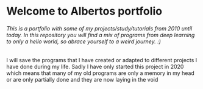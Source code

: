 # Welcome to Albertos portfolio

###### This is a portfolio with some of my projects/study/tutorials from 2010 until today. In this repository you will find a mix of programs from deep learning to only a hello world, so abrace yourself to a weird journey. :) 

I will save the programs that I have created or adapted to different projects I have done during my life. Sadly I have only started this project in 2020 which means that many of my old programs are only a memory in my head or are only partially done  and they are now laying in the void 
